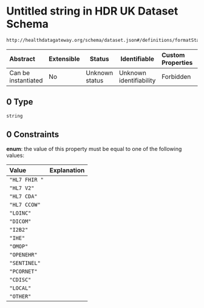 # Untitled string in HDR UK Dataset Schema

```txt
http://healthdatagateway.org/schema/dataset.json#/definitions/formatStandards/properties/conforms-to/allOf/0
```




| Abstract            | Extensible | Status         | Identifiable            | Custom Properties | Additional Properties | Access Restrictions | Defined In                                                                 |
| :------------------ | ---------- | -------------- | ----------------------- | :---------------- | --------------------- | ------------------- | -------------------------------------------------------------------------- |
| Can be instantiated | No         | Unknown status | Unknown identifiability | Forbidden         | Allowed               | none                | [dataset.schema.json\*](../out/dataset.schema.json "open original schema") |

## 0 Type

`string`

## 0 Constraints

**enum**: the value of this property must be equal to one of the following values:

| Value         | Explanation |
| :------------ | ----------- |
| `"HL7 FHIR "` |             |
| `"HL7 V2"`    |             |
| `"HL7 CDA"`   |             |
| `"HL7 CCOW"`  |             |
| `"LOINC"`     |             |
| `"DICOM"`     |             |
| `"I2B2"`      |             |
| `"IHE"`       |             |
| `"OMOP"`      |             |
| `"OPENEHR"`   |             |
| `"SENTINEL"`  |             |
| `"PCORNET"`   |             |
| `"CDISC"`     |             |
| `"LOCAL"`     |             |
| `"OTHER"`     |             |
